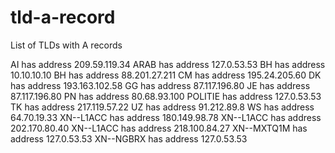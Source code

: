# tld-a-record

List of TLDs with A records

AI has address 209.59.119.34
ARAB has address 127.0.53.53
BH has address 10.10.10.10
BH has address 88.201.27.211
CM has address 195.24.205.60
DK has address 193.163.102.58
GG has address 87.117.196.80
JE has address 87.117.196.80
PN has address 80.68.93.100
POLITIE has address 127.0.53.53
TK has address 217.119.57.22
UZ has address 91.212.89.8
WS has address 64.70.19.33
XN--L1ACC has address 180.149.98.78
XN--L1ACC has address 202.170.80.40
XN--L1ACC has address 218.100.84.27
XN--MXTQ1M has address 127.0.53.53
XN--NGBRX has address 127.0.53.53
